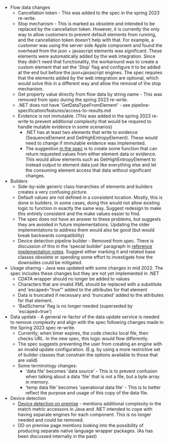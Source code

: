 - Flow data changes
  - Cancellation token - This was added to the spec in the spring 2023 re-write.
  - Stop mechanism - This is marked as obsolete and intended to be replaced by the cancellation token. However, it is 
    currently the only way to allow customers to prevent default elements from running, and the cancellation token 
    doesn't help with that. 
    For example, a customer was using the server side Apple component and found the overhead from the json + javascript
    elements was significant. These elements were automatically added by the web integration.
    Since they didn't need that functionality, the workaround was to create a custom element that set the 'Stop' flag 
    and configure it to be added at the end but before the json+javascript engines.
    The spec requires that the elements added by the web integration are optional, which would solve this in a different
    way and allow the removal of the stop mechanism.
  - Get property value directly from flow data by string name - This was removed from spec during the spring 2023 re-write.
  - .NET does not have 'GetDataTypeFromElement' - see pipeline-specification/features/access-to-results.md
  - Evidence is not immutable. (This was added in the spring 2023 re-write to prevent additional complexity that would be 
    required to handle mutable evidence in some scenarios)
    - .NET has at least two elements that write to evidence (SequenceElement and GetHighEntropyElement). These would need to 
      change if immutable evidence was implemented.
    - The suggestion [in the spec](https://github.com/51Degrees/specifications/blob/main/pipeline-specification/features/evidence.md#adding-evidence-values) 
      is to create some function that can return requested values from either element data or evidence. This would allow
      elements such as GetHighEntropyElement to instead output to element data just like everything else and let the 
      consuming element access that data without significant changes.
- Builders 
  - Side-by-side generic class hierarchies of elements and builders creates a very confusing picture.
  - Default values are not defined in a consistent location. Mostly, this is done in builders. In some cases, doing this 
    would not allow existing logic to function in exactly the same way. Suggest redesign to make this entirely consistent 
    and the make values easier to find.
  - The spec does not have an answer to these problems, but suggests they are avoided in future implementations. Updating 
    the older implementations to address them would also be good (but would break backwards compatibility)
  - Device detection pipeline builder - Removed from spec. There is discussion of this in the 'special builder' paragraph in 
    [reference implementation notes](https://github.com/51Degrees/specifications/blob/main/pipeline-specification/reference-implementation-notes.md#builders). 
    Suggest either marking it and related base classes obsolete or spending some effort to investigate how the downsides 
    could be mitigated. 
- Usage sharing - Java was updated with some changes in mid 2022. The spec includes these changes but they are not yet 
  implemented in .NET
  - CDATA wrapper should no longer be added to values
  - Characters that are invalid XML should be replaced with a substitute and 'escaped="true"' added to the attributes for 
    that element
  - Data is truncated if necessary and 'truncated' added to the attributes for that element.
  - 'BadSchema' flag is no longer needed (superseded by 'escaped=true')
- Data update - A general re-factor of the data update service is needed to remove complexity and align with the spec following
  changes made in the Spring 2023 spec re-write. 
  - Currently, when timer expires, the code checks local file, then checks URL. In the new spec, this logic would flow 
    differently.
  - The spec suggests preventing the user from creating an engine with an invalid update configuration. (E.g. by using a more 
    restrictive set of builder classes that constrain the options available to those that are valid)
  - Some terminology changes:
    - 'data file' becomes 'data source' - This is to prevent confusion when talking about a data 'file' that is not a file, 
      but a byte array in memory.
    - 'temp data file' becomes 'operational data file' - This is to better reflect the purpose and usage of this copy of the 
      data file.
- Device detection 
  - [Device detection on premise](https://github.com/51Degrees/specifications/blob/main/device-detection-specification/pipeline-elements/device-detection-on-premise.md#element-data) - 
    mentions additional complexity in the match metric accessors in Java and .NET intended to cope with having separate 
    engines for each component. This is no longer needed and could be removed.
  - DD on premise page mentions looking into the possibility of producing separate native language wrapper packages. (As has been discussed internally in the past)
